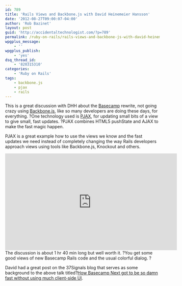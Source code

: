 ```yaml
---
id: 789
title: 'Rails Views and Backbone.js with David Heinemeier Hansson'
date: '2012-08-27T09:00:07-04:00'
author: 'Rob Bazinet'
layout: post
guid: 'http://accidentaltechnologist.com/?p=789'
permalink: /ruby-on-rails/rails-views-and-backbone-js-with-david-heinemeier-hansson/
wpgplus_message:
    - ''
wpgplus_publish:
    - 'yes'
dsq_thread_id:
    - '820315310'
categories:
    - 'Ruby on Rails'
tags:
    - backbone.js
    - pjax
    - rails
---
```


This is a great discussion with DHH about the [Basecamp](http://basecamp.com/) rewrite, not going crazy using [Backbone.js](http://backbonejs.org/), like so many developers are doing these days, for everything. ?One technology used is [PJAX](https://github.com/defunkt/jquery-pjax), for updating small bits of a view to give small, fast updates. ?PJAX combines HTML5 pushState and AJAX to make the fast magic happen.

PJAX is a great example how to use the views we know and the fast updates we need instead of completely changing the way Rails developers approach views using tools like Backbone.js, Knockout and others.

<center><iframe frameborder="0" height="315" src="http://www.youtube.com/embed/FkLVl3gpJP4" width="560"></iframe>

</center>The discussion is about 1 hr 40 min long but well worth it. ?You get some good views of new Basecamp Rails code and the usual colorful dialog. ?

David had a great post on the 37Signals blog that serves as some background to the above talk titled?[How Basecamp Next got to be so damn fast without using much client-side UI](http://37signals.com/svn/posts/3112-how-basecamp-next-got-to-be-so-damn-fast-without-using-much-client-side-ui).